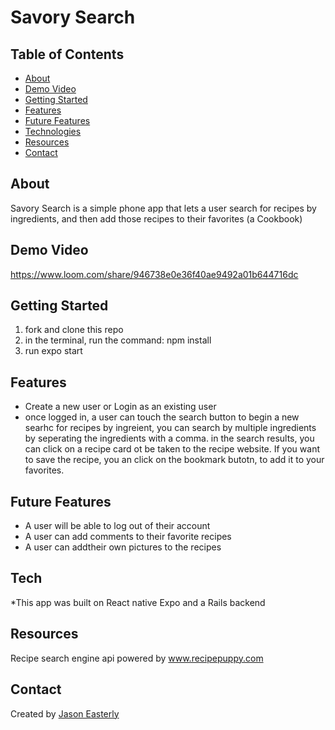 # Savory Search


## Table of Contents

* [About](#about) 
* [Demo Video](#demo_video)
* [Getting Started](#getting_started)             
* [Features](#features)
* [Future Features](#future-features)
* [Technologies](#technologies)
* [Resources](#resources)
* [Contact](#contact)


## About

Savory Search is a simple phone app that lets a user search for recipes by ingredients, and then add those recipes to their favorites (a Cookbook)

## Demo Video

https://www.loom.com/share/946738e0e36f40ae9492a01b644716dc

## Getting Started
 
 1. fork and clone this repo
 2. in the terminal, run the command: npm install
 3. run expo start

## Features

* Create a new user or Login as an existing user
* once logged in, a user can touch the search button to begin a new searhc for recipes by ingreient, you can search by multiple ingredients by seperating the ingredients with a comma.
in the search results, you can click on a recipe card ot be taken to the recipe website. If you want to save the recipe, you an click on the bookmark butotn, to add it to your favorites. 

## Future Features

* A user will be able to log out of their account
* A user can add comments to their favorite recipes
* A user can addtheir own pictures to the recipes

## Tech
*This app was built on React native Expo and a Rails backend
    
## Resources

Recipe search engine api powered by www.recipepuppy.com

## Contact

Created by [Jason Easterly](https://www.linkedin.com/in/jason-e-72522990/)






